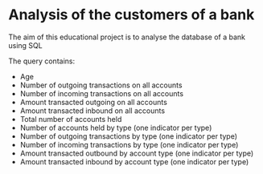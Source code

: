 # Analysis of the customers of a bank

The aim of this educational project is to analyse the database of a bank using SQL

The query contains:
- Age
- Number of outgoing transactions on all accounts
- Number of incoming transactions on all accounts
- Amount transacted outgoing on all accounts
- Amount transacted inbound on all accounts
- Total number of accounts held
- Number of accounts held by type (one indicator per type)
- Number of outgoing transactions by type (one indicator per type)
- Number of incoming transactions by type (one indicator per type)
- Amount transacted outbound by account type (one indicator per type)
- Amount transacted inbound by account type (one indicator per type)

